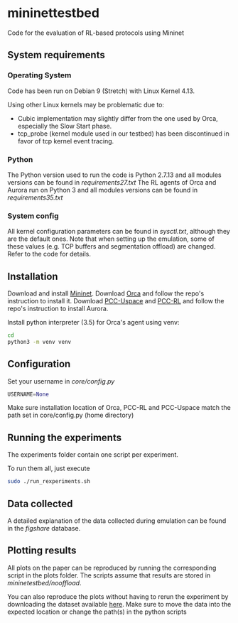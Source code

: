 # mininettestbed
Code for the evaluation of RL-based protocols using Mininet

## System requirements
### Operating System
Code has been run on Debian 9 (Stretch) with Linux Kernel 4.13. 

Using other Linux kernels may be problematic due to:
- Cubic implementation may slightly differ from the one used by Orca, especially the Slow Start phase.
- tcp_probe (kernel module used in our testbed) has been discontinued in favor of tcp kernel event tracing.


### Python
The Python version used to run the code is Python 2.7.13 and all modules versions can be found in *requirements27.txt*
The RL agents of Orca and Aurora run on Python 3 and all modules versions can be found in *requirements35.txt*

### System config
All kernel configuration parameters can be found in *sysctl.txt*, although they are the default ones. Note that when setting up the emulation, some of these values (e.g. TCP buffers and segmentation offload) are changed. Refer to the code for details.

## Installation

Download and install [Mininet](http://mininet.org/).
Download [Orca](https://github.com/giacomoni/Orca) and follow the repo's instruction to install it.
Download [PCC-Uspace](https://github.com/giacomoni/PCC-Uspace) and [PCC-RL](https://github.com/giacomoni/PCC-RL) and follow the repo's instruction to install Aurora.


Install python interpreter (3.5) for Orca's agent using venv:

```bash
cd
python3 -m venv venv
```


## Configuration
Set your username in *core/config.py*

```python
USERNAME=None
```

Make sure installation location of Orca, PCC-RL and PCC-Uspace match the path set in core/config.py (home directory)

## Running the experiments
The experiments folder contain one script per experiment. 

To run them all, just execute

```bash
sudo ./run_rexperiments.sh
```

## Data collected
A detailed explanation of the data collected during emulation can be found in the *figshare* database.

## Plotting results
All plots on the paper can be reproduced by running the corresponding script in the plots folder. The scripts assume that results are stored in *mininetestbed/nooffload*.

You can also reproduce the plots without having to rerun the experiment by downloading the dataset available [here](https://sussex.figshare.com/articles/dataset/Data_for_Reinforcement_Learning-based_Congestion_Control_A_Systematic_Evaluation_of_Fairness_Efficiency_and_Responsiveness/24970173). Make sure to move the data into the expected location or change the path(s) in the python scripts
